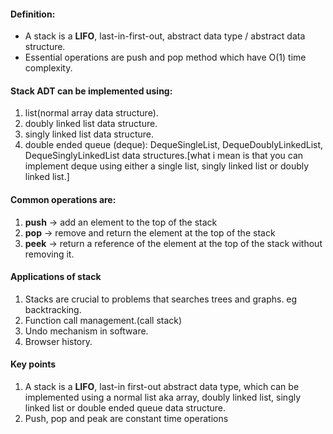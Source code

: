#### Definition:
- A stack is a **LIFO**, last-in-first-out, abstract data type / abstract data structure.
- Essential operations are push and pop method which have O(1) time complexity.

#### Stack ADT can be implemented using:
1. list(normal array data structure).
2. doubly linked list data structure.
3. singly linked list data structure.
4. double ended queue (deque): DequeSingleList, DequeDoublyLinkedList, DequeSinglyLinkedList data structures.[what i mean is that you can implement deque using either a single list, singly linked list or doubly linked list.]

#### Common operations are:
1. **push** -> add an element to the top of the stack
2. **pop** -> remove and return the element at the top of the stack
3. **peek** -> return a reference of the element at the top of the stack without removing it.


#### Applications of stack 
 1. Stacks are crucial to problems that searches trees and graphs. eg backtracking.
 2. Function call management.(call stack)
 3. Undo mechanism in software.
 4. Browser history.

#### Key points
1. A stack is a **LIFO**, last-in first-out abstract data type, which can be implemented using  a normal list aka array, doubly linked list, singly linked list or double ended queue data structure.
2. Push, pop and peak are constant time operations